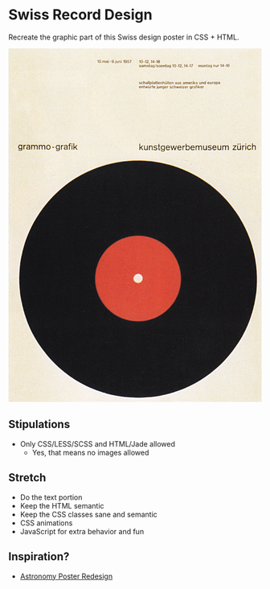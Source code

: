 # Swiss Record Design

Recreate the graphic part of this Swiss design poster in CSS + HTML.

![Swiss Record Design Poster](./soland1957_lo-res_crop.jpg)

## Stipulations

* Only CSS/LESS/SCSS and HTML/Jade allowed
  * Yes, that means no images allowed

## Stretch

* Do the text portion
* Keep the HTML semantic
* Keep the CSS classes sane and semantic
* CSS animations
* JavaScript for extra behavior and fun

## Inspiration?

* [Astronomy Poster Redesign](http://codepen.io/dannyfritz/pen/BjdNLy?editors=110)
